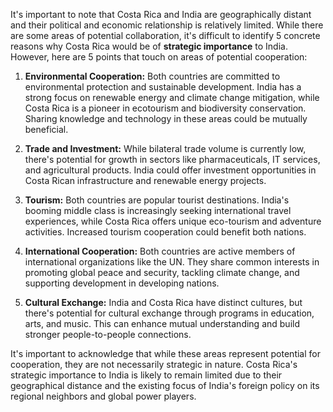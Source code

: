It's important to note that Costa Rica and India are geographically distant and their political and economic relationship is relatively limited. While there are some areas of potential collaboration, it's difficult to identify 5 concrete reasons why Costa Rica would be of **strategic importance** to India. However, here are 5 points that touch on areas of potential cooperation:

1. **Environmental Cooperation:** Both countries are committed to environmental protection and sustainable development. India has a strong focus on renewable energy and climate change mitigation, while Costa Rica is a pioneer in ecotourism and biodiversity conservation. Sharing knowledge and technology in these areas could be mutually beneficial.

2. **Trade and Investment:** While bilateral trade volume is currently low, there's potential for growth in sectors like pharmaceuticals, IT services, and agricultural products. India could offer investment opportunities in Costa Rican infrastructure and renewable energy projects.

3. **Tourism:** Both countries are popular tourist destinations. India's booming middle class is increasingly seeking international travel experiences, while Costa Rica offers unique eco-tourism and adventure activities. Increased tourism cooperation could benefit both nations.

4. **International Cooperation:** Both countries are active members of international organizations like the UN. They share common interests in promoting global peace and security, tackling climate change, and supporting development in developing nations. 

5. **Cultural Exchange:**  India and Costa Rica have distinct cultures, but there's potential for cultural exchange through programs in education, arts, and music. This can enhance mutual understanding and build stronger people-to-people connections.

It's important to acknowledge that while these areas represent potential for cooperation, they are not necessarily strategic in nature. Costa Rica's strategic importance to India is likely to remain limited due to their geographical distance and the existing focus of India's foreign policy on its regional neighbors and global power players. 
